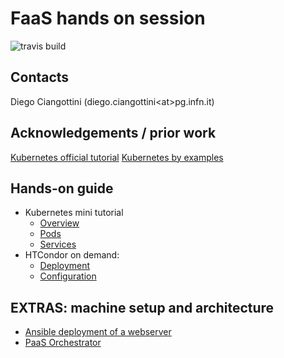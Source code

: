 # FaaS hands on session
![travis build](https://travis-ci.org/DODAS-TS/HandsOn-INFN-2019.svg?branch=master)

## Contacts

Diego Ciangottini (diego.ciangottini<at\>pg.infn.it)


## Acknowledgements / prior work

[Kubernetes official tutorial](https://kubernetes.io/docs/tutorials)
[Kubernetes by examples](http://kubernetesbyexample.com/)

## Hands-on guide

- Kubernetes mini tutorial
  - [Overview](k8s/overview.md)
  - [Pods](k8s/pods.md)
  - [Services](k8s/services.md)
- HTCondor on demand:
  - [Deployment](htcondor/orchent.md)
  - [Configuration](htcondor/configuration.md)

## EXTRAS: machine setup and architecture

- [Ansible deployment of a webserver](extras/ansible.md)
- [PaaS Orchestrator](extras/orchent.md)

